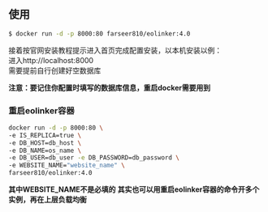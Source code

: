 ## 使用
```sh
$ docker run -d -p 8000:80 farseer810/eolinker:4.0
```

接着按官网安装教程提示进入首页完成配置安装，以本机安装以例：   
进入http://localhost:8000   
需要提前自行创建好空数据库   
    
**注意：要记住你配置时填写的数据库信息，重启docker需要用到**

### 重启eolinker容器
```sh
docker run -d -p 8000:80 \
-e IS_REPLICA=true \
-e DB_HOST=db_host \
-e DB_NAME=os_name \
-e DB_USER=db_user -e DB_PASSWORD=db_password \
-e WEBSITE_NAME="website_name" \
farseer810/eolinker:4.0
```
**其中WEBSITE_NAME不是必填的**
**其实也可以用重启eolinker容器的命令开多个实例，再在上层负载均衡**